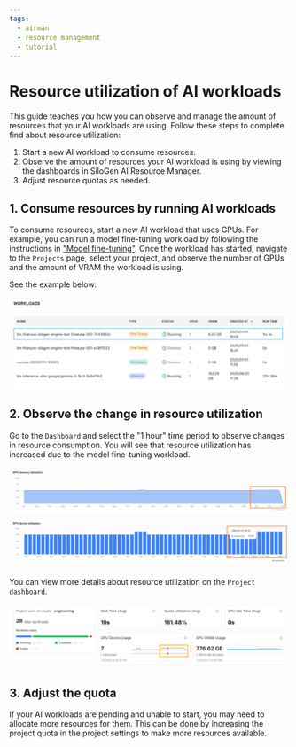```yaml
---
tags:
  - airman
  - resource management
  - tutorial
---
```


# Resource utilization of AI workloads

This guide teaches you how you can observe and manage the amount of resources that your AI workloads are using. Follow these steps to complete find about resource utilization:

1. Start a new AI workload to consume resources.
2. Observe the amount of resources your AI workload is using by viewing the dashboards in SiloGen AI Resource Manager.
3. Adjust resource quotas as needed.

## 1. Consume resources by running AI workloads

To consume resources, start a new AI workload that uses GPUs. For example, you can run a model fine-tuning workload by following the instructions in ["Model fine-tuning"](../../core/docs/developer-center/training/fine-tuning/). Once the workload has started, navigate to the `Projects` page, select your project, and observe the number of GPUs and the amount of VRAM the workload is using.

See the example below:

![A diagram of the workloads using resources.](../media/workloads-running.png)

## 2. Observe the change in resource utilization

Go to the `Dashboard` and select the "1 hour" time period to observe changes in resource consumption. You will see that resource utilization has increased due to the model fine-tuning workload.

![A diagram of the resource utilization.](../media/resource-consumption-after.png)

You can view more details about resource utilization on the `Project dashboard`.

![A diagram of the resource utilization.](../media/projects-dashboard-after.png)

## 3. Adjust the quota

If your AI workloads are pending and unable to start, you may need to allocate more resources for them. This can be done by increasing the project quota in the project settings to make more resources available.